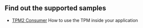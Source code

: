 ## Find out the supported samples 

* [TPM2 Consumer](./tpm2.consumer/README.md) How to use the TPM inside your application